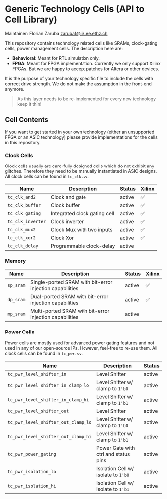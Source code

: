 # Generic Technology Cells (API to Cell Library)

Maintainer: Florian Zaruba <zarubaf@iis.ee.ethz.ch>

This repository contains technology related cells like SRAMs, clock-gating cells, power management cells. The description here are:

- **Behavioral**: Meant for RTL simulation only.
- **FPGA**: Meant for FPGA implementation. Currently we only support Xilinx FPGAs. But we are happy to accept patches for Altera or other devices.

It is the purpose of your technology specific file to include the cells with correct drive strength. We do not make the assumption in the front-end anymore.

> As this layer needs to be re-implemented for every new technology keep it thin!

## Cell Contents

If you want to get started in your own technology (either an unsupported FPGA or an ASIC technology) please provide implementations for the cells in this repository.

### Clock Cells

Clock cells usually are care-fully designed cells which do not exhibit any glitches. Therefore they need to be manually instantiated in ASIC designs. All clock cells can be found in `tc_clk.sv`.

|        Name       |         Description          | Status |       Xilinx       |
|-------------------|------------------------------|--------|--------------------|
| `tc_clk_and2`     | Clock and gate               | active | :white_check_mark: |
| `tc_clk_buffer`   | Clock buffer                 | active | :white_check_mark: |
| `tc_clk_gating`   | Integrated clock gating cell | active | :white_check_mark: |
| `tc_clk_inverter` | Clock inverter               | active | :white_check_mark: |
| `tc_clk_mux2`     | Clock Mux with two inputs    | active | :white_check_mark: |
| `tc_clk_xor2`     | Clock Xor                    | active | :white_check_mark: |
| `tc_clk_delay`    | Programmable clock-delay     | active |                    |

### Memory

|    Name   |                       Description                        | Status |       Xilinx       |
|-----------|----------------------------------------------------------|--------|--------------------|
| `sp_sram` | Single-ported SRAM with bit-error injection capabilities | active | :white_check_mark: |
| `dp_sram` | Dual-ported SRAM with bit-error injection capabilities   | active | :white_check_mark: |
| `mp_sram` | Multi-ported SRAM with bit-error injection capabilities  | active |                    |

### Power Cells

Power cells are mostly used for advanced power gating features and not used in any of our open-source IPs. However, feel-free to re-use them. All clock cells can be found in `tc_pwr.sv`.

|                 Name                |             Description              | Status |
|-------------------------------------|--------------------------------------|--------|
| `tc_pwr_level_shifter_in`           | Level Shifter                        | active |
| `tc_pwr_level_shifter_in_clamp_lo`  | Level Shifter w/ clamp to `1'b0`     | active |
| `tc_pwr_level_shifter_in_clamp_hi`  | Level Shifter w/ clamp to `1'b1`     | active |
| `tc_pwr_level_shifter_out`          | Level Shifter                        | active |
| `tc_pwr_level_shifter_out_clamp_lo` | Level Shifter w/ clamp to `1'b0`     | active |
| `tc_pwr_level_shifter_out_clamp_hi` | Level Shifter w/ clamp to `1'b1`     | active |
| `tc_pwr_power_gating`               | Power Gate with ctrl and status pins | active |
| `tc_pwr_isolation_lo`               | Isolation Cell w/ isolate to `1'b0`  | active |
| `tc_pwr_isolation_hi`               | Isolation Cell w/ isolate to `1'b1`  | active |
